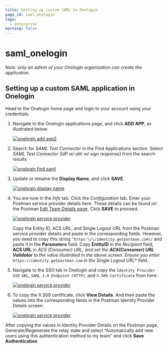 ```yaml
---
title: Setting up custom SAML in Onelogin
page_id: saml_onelogin
tags:
  - enterprise
warning: false
---
```


# saml\_onelogin

_Note: only an admin of your Onelogin organization can create the application._

## Setting up a custom SAML application in Onelogin

Head to the Onelogin home page and login to your account using your credentials.

1. Navigate to the Onelogin applications page, and click **ADD APP**, as illustrated below:

   [![onelogin add app2](https://s3.amazonaws.com/postman-static-getpostman-com/postman-docs/Onelogin-Add-Apps2.png)](https://s3.amazonaws.com/postman-static-getpostman-com/postman-docs/Onelogin-Add-Apps2.png)

2. Search for _SAML Test Connector_ in the Find Applications section. Select _SAML Test Connector \(IdP w/ attr w/ sign response\)_ from the search results

   [![onelogin find saml](https://s3.amazonaws.com/postman-static-getpostman-com/postman-docs/Onelogin-Select-SAML1.png)](https://s3.amazonaws.com/postman-static-getpostman-com/postman-docs/Onelogin-Select-SAML1.png)

3. Update or rename the **Display Name**, and click **SAVE**.

   [![onelogin display name](https://s3.amazonaws.com/postman-static-getpostman-com/postman-docs/Onelogin_display.png)](https://s3.amazonaws.com/postman-static-getpostman-com/postman-docs/Onelogin_display.png)

4. You are now in the _Info_ tab. Click the _Configuration_ tab. Enter your Postman service provider details here. These details can be found on the Postman [Edit Team Details page](https://go.postman.co/settings/team/general). Click **SAVE** to proceed.

   [![onelogin service provider](https://s3.amazonaws.com/postman-static-getpostman-com/postman-docs/Onelogin-IDP-Details2.png)](https://s3.amazonaws.com/postman-static-getpostman-com/postman-docs/Onelogin-IDP-Details2.png)

   Copy the Entity ID, ACS URL, and Single Logout URL from the Postman service provider details and paste in the corresponding fields. However, you need to copy this string `^https:\/\/identity.getpostman.com\/` and paste it in the **Parameters** field. Copy **EntityID** in the _Recipient_ field, **ACS URL** in _ACS \(Consumer\) URL, and set the **ACS\(Consumer\) URL Validator** to the value illustrated in the above screen. Ensure you enter `https://identity.getpostman.com` in the_ Single Logout URL\* field.

5. Navigate to the SSO tab in Onelogin and copy the `Identity Provider SSO URL`, `SAML 2.0 Endpoint (HTTP)`, and `X.509 Certificate` from here:

   [![onelogin service provider](https://s3.amazonaws.com/postman-static-getpostman-com/postman-docs/Onelogin-Copy-IDP-Details1.png)](https://s3.amazonaws.com/postman-static-getpostman-com/postman-docs/Onelogin-Copy-IDP-Details1.png)

6. To copy the X.509 certificate, click **View Details**. And then paste the values into the corresponding fields in the Postman Identity Provider Details screen:

   [![onelogin service provider](https://s3.amazonaws.com/postman-static-getpostman-com/postman-docs/Onelogin-Postman-IDP-Details1.png)](https://s3.amazonaws.com/postman-static-getpostman-com/postman-docs/Onelogin-Copy-IDP-Details1.png)

After copying the values in Identity Provider Details on the Postman page, Generate/Regenerate the relay state and select “Automatically add new users using this authentication method to my team" and click **Save Authentication**

